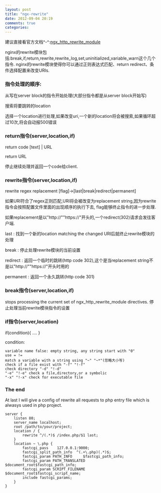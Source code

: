 ```yaml
---
layout: post
title: "ngx-rewrite"
date: 2012-09-04 20:19
comments: true
categories: 
---
```


建议直接看官方文档^-^:[ngx\_http\_rewrite\_module](http://nginx.org/en/docs/http/ngx_http_rewrite_module.html)

nginx的rewrite模块包括:break,if,return,rewrite,rewrite\_log,set,uninitialized\_variable\_warn这个几个指令.
nginx的rewrite模块使得你可以通过正则表达式匹配、return redirect、条件选择配置来改变URIs.

### 指令处理的顺序:

从写在server block的指令开始处理(大部分指令都是从server block开始写)

搜索将要跳转的location

选择一个location进行处理,如果改变uri,一个新的location将会被搜索,如果循环超过10次,将会自动报500错误

<!-- more -->
### return指令(server,location,if)

return code [text] | URL

return URL

停止继续处理并返回一个code给client.

### rewrite指令(server,location,if)

rewrite regex replacement [flag]->[last|break|redirect|permanent]

如果URI符合了regex正则匹配,URI将会被改变为replacement string,因为rewrite指令会按照配置文件里面的出现顺序的执行下去,
flag能够终止指令的进一步处理.

如果replacement是以"http://""https://"开头的,一个redirect(302)请求会发往客户端.

last : 找到一个新的location matching the changed URI后就终止rewrite模块的处理

break : 停止处理rewrite模块的当前设置

redirect : 返回一个临时的跳转(http code 302),这个是当replacement string不是以"http://""https://"开头时用的

permanent : 返回一个永久跳转(http code 301)


### break指令(server,location,if)

stops processing the current set of ngx\_http\_rewrite\_module directives.
停止处理当前rewrite模块指令的设置

### if指令(server,location)

if(condition){
    ....
}

condition:
```
variable name false: empty string, any string start with "0"
use = !=
match a variable with a string using "~" "~*"(忽略大小写)
check if a file exist with "-f" "!-f"
check directory "-d" "!-d"
"-e" "!-e" check a file,directory,or a symbolic
"-x" "!-x" check for executable file
```

### The end

At last I will give a config of rewrite all requests to php entry file which is alwasys used 
in php project.

```
server {
    listen 80;
    server_name localhost;
    root /path/to/your/project;
    location / {
        rewrite ^/(.*)$ /index.php/$1 last;
    }
    location ~ \.php {
        fastcgi_pass    127.0.0.1:9000;
        fastcgi_split_path_info  ^(.+\.php)(.*)$;
        fastcgi_param PATH_INFO     $fastcgi_path_info;
        fastcgi_param PATH_TRANSLATED $document_root$fastcgi_path_info;
        fastcgi_param SCRIPT_FILENAME $document_root$fastcgi_script_name;
        include fastcgi_params;
    }
}
```
